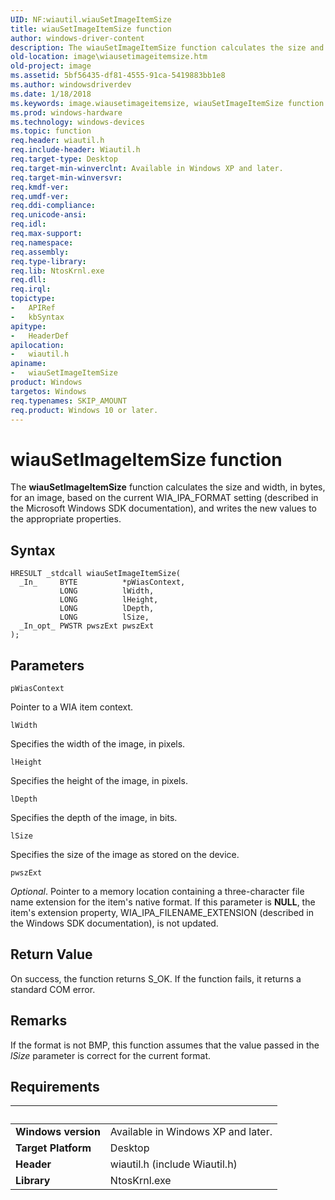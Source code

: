 ```yaml
---
UID: NF:wiautil.wiauSetImageItemSize
title: wiauSetImageItemSize function
author: windows-driver-content
description: The wiauSetImageItemSize function calculates the size and width, in bytes, for an image, based on the current WIA_IPA_FORMAT setting (described in the Microsoft Windows SDK documentation), and writes the new values to the appropriate properties.
old-location: image\wiausetimageitemsize.htm
old-project: image
ms.assetid: 5bf56435-df81-4555-91ca-5419883bb1e8
ms.author: windowsdriverdev
ms.date: 1/18/2018
ms.keywords: image.wiausetimageitemsize, wiauSetImageItemSize function [Imaging Devices], wiauFncs_9def0e29-20fe-4e9b-b473-a2dbca9088da.xml, wiauSetImageItemSize, wiautil/wiauSetImageItemSize
ms.prod: windows-hardware
ms.technology: windows-devices
ms.topic: function
req.header: wiautil.h
req.include-header: Wiautil.h
req.target-type: Desktop
req.target-min-winverclnt: Available in Windows XP and later.
req.target-min-winversvr: 
req.kmdf-ver: 
req.umdf-ver: 
req.ddi-compliance: 
req.unicode-ansi: 
req.idl: 
req.max-support: 
req.namespace: 
req.assembly: 
req.type-library: 
req.lib: NtosKrnl.exe
req.dll: 
req.irql: 
topictype:
-	APIRef
-	kbSyntax
apitype:
-	HeaderDef
apilocation:
-	wiautil.h
apiname:
-	wiauSetImageItemSize
product: Windows
targetos: Windows
req.typenames: SKIP_AMOUNT
req.product: Windows 10 or later.
---
```



# wiauSetImageItemSize function
The <b>wiauSetImageItemSize</b> function calculates the size and width, in bytes, for an image, based on the current WIA_IPA_FORMAT setting (described in the Microsoft Windows SDK documentation), and writes the new values to the appropriate properties.

## Syntax

````
HRESULT _stdcall wiauSetImageItemSize(
  _In_     BYTE          *pWiasContext,
           LONG          lWidth,
           LONG          lHeight,
           LONG          lDepth,
           LONG          lSize,
  _In_opt_ PWSTR pwszExt pwszExt
);
````

## Parameters

`pWiasContext`

Pointer to a WIA item context.

`lWidth`

Specifies the width of the image, in pixels.

`lHeight`

Specifies the height of the image, in pixels.

`lDepth`

Specifies the depth of the image, in bits.

`lSize`

Specifies the size of the image as stored on the device.

`pwszExt`

<i>Optional</i>. Pointer to a memory location containing a three-character file name extension for the item's native format. If this parameter is <b>NULL</b>, the item's extension property, WIA_IPA_FILENAME_EXTENSION (described in the Windows SDK documentation), is not updated.


## Return Value

On success, the function returns S_OK. If the function fails, it returns a standard COM error.

## Remarks

If the format is not BMP, this function assumes that the value passed in the <i>lSize</i> parameter is correct for the current format.

## Requirements
| &nbsp; | &nbsp; |
| ---- |:---- |
| **Windows version** | Available in Windows XP and later.  |
| **Target Platform** | Desktop |
| **Header** | wiautil.h (include Wiautil.h) |
| **Library** | NtosKrnl.exe |